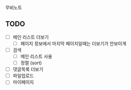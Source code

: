 무비노트 

## TODO
- [ ] 메인 리스트 더보기
  - [ ] 페이지 정보에서 마지막 페이지일때는 더보기가 안보이게
- [ ] 검색
  - [ ] 메인 리스트 사용
  - [ ] 정렬 (sort)
- [ ] 댓글목록 더보기
- [ ] 파일업로드
- [ ] 마이페이지